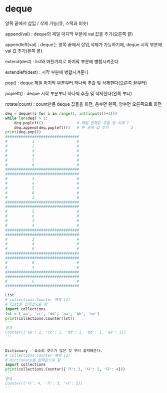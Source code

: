 # deque

양쪽 끝에서 삽입 / 삭제 가능(큐, 스택과 비슷)

append(val) : deque의 제일 마지막 부분에 val 값을 추가(오른쪽 끝)

appendleft(val) : deque는 양쪽 끝에서 삽입,삭제가 가능하기에, deque 시작 부분에 val 값 추가(왼쪽 끝)

extend(dest) : list와 마찬가지로 마지막 부분에 병합시켜준다

extendleft(dest) : 시작 부분에 병합시켜준다

pop() : deque 제일 마지막 부분부터 하나씩 추출 및 삭제한다(오른쪽 끝부터)

popleft() : deque 시작 부분부터 하나씩 추출 및 삭제한다(왼쪽 부터)

rotate(count) : count만큼 deque 값들을 회전, 음수면 왼쪽, 양수면 오른쪽으로 회전



```python
deq = deque([i for i in range(1, int(input())+1)])
while len(deq) > 1:
    deq.popleft()               # 제일 왼쪽값 추출 및 삭제 1
    deq.append(deq.popleft())   # 맨 끝에 값 추가          2
print(deq.pop())
#################################
#           1                   #
#           2                   #
#           3                   #
#           4                   #
#           5                   #
#           6                   #
#################################
#################################
#           3                   #
#           4                   #
#           5                   #
#           6                   #
#           2                   #
#################################
#################################
#           5                   #
#           6                   #
#           2                   #
#           4                   #
#################################
#################################
#           2                   #
#           4                   #
#           6                   #
#################################
#################################
#           6                   #
#           4                   #
#################################
#################################
#           6                   #
#################################
```

```python
List
# collections.Counter 예제 (1)
# list를 입력값으로 함
import collections
lst = ['aa', 'cc', 'dd', 'aa', 'bb', 'ee']
print(collections.Counter(lst))
'''
결과
Counter({'aa': 2, 'cc': 1, 'dd': 1, 'bb': 1, 'ee': 1})
'''
​
```

```python
Dictionary - 요소의 갯수가 많은 것 부터 출력해준다.
# collections.Counter 예제 (2)
# dictionary를 입력값으로 함
import collections
print(collections.Counter({'가': 3, '나': 2, '다': 4}))
'''
결과
Counter({'다': 4, '가': 3, '나': 2})
'''
​
```

